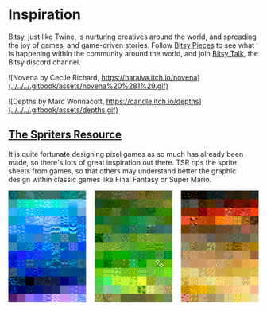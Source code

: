 # Inspiration

Bitsy, just like Twine, is nurturing creatives around the world, and spreading the joy of games, and game-driven stories. Follow [Bitsy Pieces](https://twitter.com/bitsypcs) to see what is happening within the community around the world, and join [Bitsy Talk](https://discordapp.com/invite/9rAjhtr), the Bitsy discord channel.

![Novena by Cecile Richard, https://haraiva.itch.io/novena](../../../.gitbook/assets/novena%20%281%29.gif)

![Depths by Marc Wonnacott, https://candle.itch.io/depths](../../../.gitbook/assets/depths.gif)

## [The Spriters Resource](https://www.spriters-resource.com/)

It is quite fortunate designing pixel games as so much has already been made, so there's lots of great inspiration out there. TSR rips the sprite sheets from games, so that others may understand better the graphic design within classic games like Final Fantasy or Super Mario.

![Tilescapes by Jonas Johansson :\)](../../../.gitbook/assets/tilescapes.jpg)



